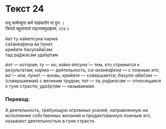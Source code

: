 # Текст 24

यत्तु कामेप्सुना कर्म साहंकारेण वा पुनः ।  
क्रियते बहुलायासं तद्राजसमुदाहृतम् ॥२४॥

йат ту ка̄мепсуна̄ карма  
са̄хан̇ка̄рен̣а ва̄ пунат̣  
крийате бахула̄йа̄сам̇  
тад ра̄джасам уда̄хр̣там

_йат_ — которая; _ту_ — но; _ка̄ма-ӣпсуна̄_ — тем, кто стремится к результатам; _карма_ — деятельность; _са-ахан̇ка̄рен̣а_ — с ложным эго; _ва̄_ — или; _пунат̣_ — вновь; _крийате_ — совершается; _бахула-а̄йа̄сам_ — (совершаемая) с великим трудом; _тат_ — та; _ра̄джасам_ — относящаяся к гуне страсти; _уда̄хр̣там_ — называемая.

### Перевод:

А деятельность, требующую огромных усилий, направленную на исполнение собственных желаний и продиктованную ложным эго, называют деятельностью в гуне страсти.